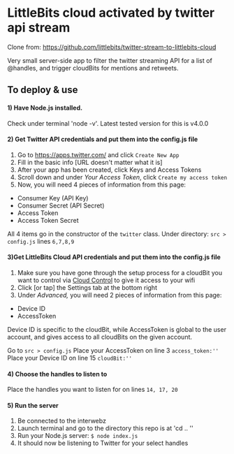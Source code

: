# LittleBits cloud activated by twitter api stream

Clone from: https://github.com/littlebits/twitter-stream-to-littlebits-cloud

Very small server-side app to filter the twitter streaming API for a list of @handles, and trigger cloudBits for mentions and retweets.

## To deploy & use

#### 1) Have Node.js installed. 

Check under terminal 'node -v'. Latest tested version for this is v4.0.0


#### 2) Get Twitter API credentials and put them into the config.js file

1. Go to https://apps.twitter.com/ and click `Create New App`
1. Fill in the basic info [URL doesn't matter what it is]
1. After your app has been created, click Keys and Access Tokens
1. Scroll down and under *Your Access Token*, click `Create my access token`
1. Now, you will need 4 pieces of information from this page:
  - Consumer Key (API Key)
  - Consumer Secret (API Secret)
  - Access Token
  - Access Token Secret

All 4 items go in the constructor of the `twitter` class. Under directory: `src > config.js` lines `6,7,8,9`


#### 3)Get LittleBits Cloud API credentials and put them into the config.js file

1. Make sure you have gone through the setup process for a cloudBit you want to control via [Cloud Control](https://control.littlebitscloud.cc) to give it access to your wifi
1. Click [or tap] the Settings tab at the bottom right
1. Under *Advanced,* you will need 2 pieces of information from this page:
  - Device ID
  - AccessToken

Device ID is specific to the cloudBit, while AccessToken is global to the user account, and gives access to all cloudBits on the given account.
 
Go to `src > config.js` 
Place your AccessToken on line 3 `access_token:''`
Place your Device ID on line 15 `cloudBit:''`

#### 4) Choose the handles to listen to

Place the handles you want to listen for on lines `14, 17, 20`


#### 5) Run the server

1. Be connected to the interwebz
1. Launch terminal and go to the directory this repo is at 'cd .. ''
1. Run your Node.js server: `$ node index.js`
1. It should now be listening to Twitter for your select handles
